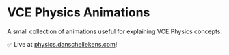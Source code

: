 # VCE Physics Animations

A small collection of animations useful for explaining VCE Physics concepts.

✅ Live at [physics.danschellekens.com](https://physics.danschellekens.com)!
